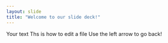 ```yaml
---
layout: slide
title: "Welcome to our slide deck!"
---
```

Your text
Ths is how to edit a file
Use the left arrow to go back!
